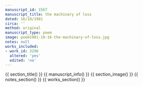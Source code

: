 ```yaml
---
manuscript_id: 1567
manuscript_title: the machinary of loss
dated: 16/10/1981
circa: ''
method: original
manuscript_type: poem
image: poem1981-10-16-the-machinary-of-loss.jpg
notes: null
works_included:
- work_id: 3296
  altered: 'yes'
  edited: 'no'
---
```


{{ section_title() }}
{{ manuscript_info() }}
{{ section_image() }}
{{ notes_section() }}
{{ works_section() }}
